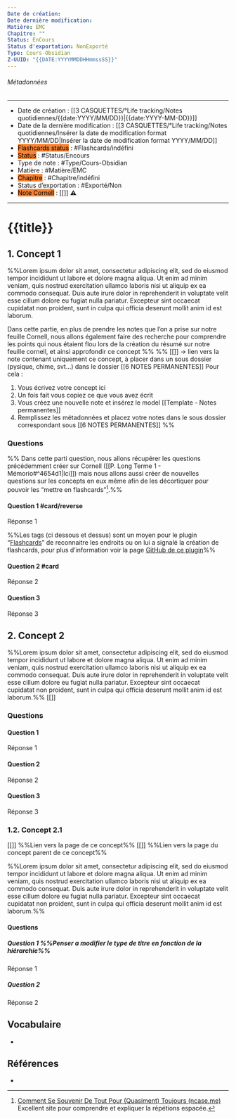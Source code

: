 ```yaml
---
Date de création:
Date dernière modification:
Matière: EMC
Chapitre: ""
Status: EnCours
Status d'exportation: NonExporté
Type: Cours-Obsidian
Z-UUID: "{{DATE:YYYYMMDDHHmmssSS}}"
---
```

###### Métadonnées
------- --
- Date de création : [[3 CASQUETTES/°Life tracking/Notes quotidiennes/{{date:YYYY/MM/DD}}|{{date:YYYY-MM-DD}}]]
- Date de la dernière modification : [[3 CASQUETTES/°Life tracking/Notes quotidiennes/Insérer la date de modification format YYYY/MM/DD|Insérer la date de modification format YYYY/MM/DD]]
- <mark style='background:#fa8231'>Flashcards status</mark> : #Flashcards/indéfini
- <mark style='background:#fa8231'>Status</mark> : #Status/Encours 
- Type de note : #Type/Cours-Obsidian
- Matière : #Matière/EMC
- <mark style='background:#fa8231'>Chapitre</mark> : #Chapitre/indéfini
- Status d’exportation : #Exporté/Non 
- <mark style='background:#fa8231'>Note Cornell</mark> : [[]] ⚠️
--- --
# {{title}}
## 1. Concept 1

%%Lorem ipsum dolor sit amet, consectetur adipiscing elit, sed do eiusmod tempor incididunt ut labore et dolore magna aliqua. Ut enim ad minim veniam, quis nostrud exercitation ullamco laboris nisi ut aliquip ex ea commodo consequat. Duis aute irure dolor in reprehenderit in voluptate velit esse cillum dolore eu fugiat nulla pariatur. Excepteur sint occaecat cupidatat non proident, sunt in culpa qui officia deserunt mollit anim id est laborum.

Dans cette partie, en plus de prendre les notes que l’on a prise sur notre feuille Cornell, nous allons également faire des recherche pour comprendre les points qui nous étaient flou lors de la création du résumé sur notre feuille cornell, et ainsi approfondir ce concept %%
%%
[[]] → lien vers la note contenant uniquement ce concept, à placer dans un sous dossier (pysique, chime, svt…) dans le dossier [[6 NOTES PERMANENTES]]
Pour cela :
1. Vous écrivez votre concept ici 
2. Un fois fait vous copiez ce que vous avez écrit 
3. Vous créez une nouvelle note et insérez le model [[Template - Notes permanentes]] 
4. Remplissez les métadonnées et placez votre notes dans le sous dossier correspondant sous [[6 NOTES PERMANENTES]]
%%
### Questions

%% Dans cette parti question, nous allons récupérer les questions précédemment créer sur Cornell ([[P. Long Terme 1 - Mémorio#^4654d1|Ici]]) mais nous allons aussi créer de nouvelles questions sur les concepts en eux même afin de les décortiquer pour pouvoir les “mettre en flashcards”[^1].%%

#### Question 1 #card/reverse
Réponse 1

%%Les tags (ci dessous et dessus) sont un moyen pour le plugin “[Flashcards](https://github.com/reuseman/flashcards-obsidian)” de reconnaitre les endroits ou on lui a signalé la création de flashcards, pour plus d’information voir la page [GitHub de ce plugin](https://github.com/reuseman/flashcards-obsidian/wiki)%%
#### Question 2 #card 
Réponse 2
#### Question 3
Réponse 3

## 2. Concept 2

%%Lorem ipsum dolor sit amet, consectetur adipiscing elit, sed do eiusmod tempor incididunt ut labore et dolore magna aliqua. Ut enim ad minim veniam, quis nostrud exercitation ullamco laboris nisi ut aliquip ex ea commodo consequat. Duis aute irure dolor in reprehenderit in voluptate velit esse cillum dolore eu fugiat nulla pariatur. Excepteur sint occaecat cupidatat non proident, sunt in culpa qui officia deserunt mollit anim id est laborum.%%
[[]]
### Questions

#### Question 1
Réponse 1
#### Question 2
Réponse 2
#### Question 3
Réponse 3

### 1.2. Concept 2.1
[[]] %%Lien vers la page de ce concept%%
[[]] %%Lien vers la page du concept parent de ce concept%%

%%Lorem ipsum dolor sit amet, consectetur adipiscing elit, sed do eiusmod tempor incididunt ut labore et dolore magna aliqua. Ut enim ad minim veniam, quis nostrud exercitation ullamco laboris nisi ut aliquip ex ea commodo consequat. Duis aute irure dolor in reprehenderit in voluptate velit esse cillum dolore eu fugiat nulla pariatur. Excepteur sint occaecat cupidatat non proident, sunt in culpa qui officia deserunt mollit anim id est laborum.%%
#### Questions
##### Question 1 %%Penser a modifier le type de titre en fonction de la hiérarchie%%
Réponse 1
##### Question 2 
Réponse 2 





## Vocabulaire
<!-- Links to definition pages -->
- 

## Références
<!-- Links to pages not referenced in the content -->
- 








[^1]: [Comment Se Souvenir De Tout Pour (Quasiment) Toujours (ncase.me)](https://ncase.me/remember/fr.html) Excellent site pour comprendre et expliquer la répétions espacée.